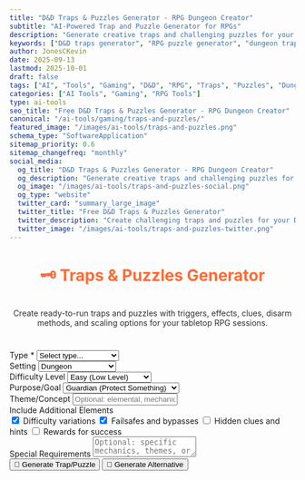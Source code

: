 ```yaml
---
title: "D&D Traps & Puzzles Generator - RPG Dungeon Creator"
subtitle: "AI-Powered Trap and Puzzle Generator for RPGs"
description: "Generate creative traps and challenging puzzles for your D&D dungeons and RPG campaigns. Create engaging obstacles with solutions, mechanics, and difficulty scaling."
keywords: ["D&D traps generator", "RPG puzzle generator", "dungeon traps", "DnD puzzles", "trap creator", "puzzle maker", "RPG obstacles", "dungeon mechanics", "DM tools", "tabletop RPG"]
author: JonesCKevin
date: 2025-09-13
lastmod: 2025-10-01
draft: false
tags: ["AI", "Tools", "Gaming", "D&D", "RPG", "Traps", "Puzzles", "Dungeons", "DM Tools"]
categories: ["AI Tools", "Gaming", "RPG Tools"]
type: ai-tools
seo_title: "Free D&D Traps & Puzzles Generator - RPG Dungeon Creator"
canonical: "/ai-tools/gaming/traps-and-puzzles/"
featured_image: "/images/ai-tools/traps-and-puzzles.png"
schema_type: "SoftwareApplication"
sitemap_priority: 0.6
sitemap_changefreq: "monthly"
social_media:
  og_title: "D&D Traps & Puzzles Generator - RPG Dungeon Creator"
  og_description: "Generate creative traps and challenging puzzles for D&D dungeons. Create engaging obstacles for your RPG campaigns."
  og_image: "/images/ai-tools/traps-and-puzzles-social.png"
  og_type: "website"
  twitter_card: "summary_large_image"
  twitter_title: "Free D&D Traps & Puzzles Generator"
  twitter_description: "Create challenging traps and puzzles for your D&D dungeons with AI. Perfect for DMs and campaign creators."
  twitter_image: "/images/ai-tools/traps-and-puzzles-twitter.png"
---
```


<link rel="stylesheet" href="traps-and-puzzles.css">


<h1 style="text-align:center;margin-bottom:30px;color:#ff6b35;">🗝️ Traps & Puzzles Generator</h1>
<p style="text-align:center;margin-bottom:40px;opacity:.9;">Create ready-to-run traps and puzzles with triggers, effects, clues, disarm methods, and scaling options for your tabletop RPG sessions.</p>

<form id="trapPuzzleForm">
<div class="form-group">
<label for="generationType">Type *</label>
<select id="generationType" required>
<option value="">Select type...</option>
<option value="trap">Trap</option>
<option value="puzzle">Puzzle</option>
<option value="both">Both (Trap + Puzzle)</option>
</select>
</div>

<div class="form-group">
<label for="setting">Setting</label>
<select id="setting">
<option value="dungeon">Dungeon</option>
<option value="ancient-ruins">Ancient Ruins</option>
<option value="wizard-tower">Wizard's Tower</option>
<option value="noble-estate">Noble Estate</option>
<option value="temple">Temple/Shrine</option>
<option value="thieves-guild">Thieves' Guild</option>
<option value="forest">Forest</option>
<option value="cave">Cave System</option>
<option value="urban">Urban Environment</option>
<option value="ship">Ship/Vehicle</option>
<option value="extraplanar">Extraplanar</option>
<option value="modern">Modern</option>
</select>
</div>

<div class="form-group">
<label for="difficulty">Difficulty Level</label>
<select id="difficulty">
<option value="easy">Easy (Low Level)</option>
<option value="moderate">Moderate (Mid Level)</option>
<option value="hard">Hard (High Level)</option>
<option value="deadly">Deadly (Epic Level)</option>
</select>
</div>

<div class="form-group">
<label for="purpose">Purpose/Goal</label>
<select id="purpose">
<option value="guardian">Guardian (Protect Something)</option>
<option value="deterrent">Deterrent (Discourage Entry)</option>
<option value="test">Test (Prove Worthiness)</option>
<option value="alarm">Alarm (Alert Others)</option>
<option value="delay">Delay (Slow Progress)</option>
<option value="capture">Capture (Restrain Intruders)</option>
<option value="information">Information (Convey Message)</option>
<option value="entertainment">Entertainment (For Fun)</option>
</select>
</div>

<div class="form-group">
<label for="theme">Theme/Concept</label>
<input type="text" id="theme" placeholder="Optional: elemental, mechanical, magical, riddles, etc.">
</div>

<div class="form-group">
<label for="includeOptions">Include Additional Elements</label>
<div class="checkbox-group">
<label class="checkbox-inline">
<input type="checkbox" id="includeVariations" checked>
Difficulty variations
</label>
<label class="checkbox-inline">
<input type="checkbox" id="includeFailsafes" checked>
Failsafes and bypasses
</label>
<label class="checkbox-inline">
<input type="checkbox" id="includeClues">
Hidden clues and hints
</label>
<label class="checkbox-inline">
<input type="checkbox" id="includeRewards">
Rewards for success
</label>
</div>
</div>

<div class="form-group">
<label for="specialRequests">Special Requirements</label>
<textarea id="specialRequests" placeholder="Optional: specific mechanics, themes, or story elements..."></textarea>
</div>

<div class="action-buttons">
<button type="button" onclick="generateTrapPuzzle()" class="generate-btn">
🎲 Generate Trap/Puzzle
</button>
<button type="button" onclick="generateVariation()" class="variation-btn">
🔄 Generate Alternative
</button>

</div>
</form>

<div id="loadingDiv" class="loading-message" style="display:none;">
<div class="spinner"></div>
<p>Creating your trap/puzzle...</p>
</div>

<div id="errorDiv" class="error-message" style="display:none;"></div>

<div id="resultDiv" class="result-section" style="display:none;">
<div class="result-header">
<h2>Generated Trap/Puzzle</h2>
<div class="action-buttons">
<button onclick="copyResult()" class="copy-btn">📋 Copy</button>
<button onclick="downloadResult('txt')" class="download-btn">💾 Download</button>
</div>
</div>
<div id="resultContent" class="result-content"></div>
</div>


<script src="traps-and-puzzles.js"></script>





